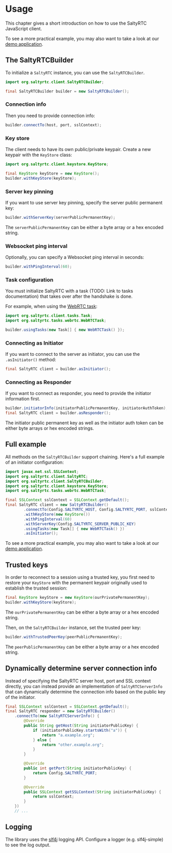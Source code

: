 # Usage

This chapter gives a short introduction on how to use the SaltyRTC JavaScript client.

To see a more practical example, you may also want to take a look at our [demo
application](https://github.com/saltyrtc/saltyrtc-demo).

## The SaltyRTCBuilder

To initialize a `SaltyRTC` instance, you can use the `SaltyRTCBuilder`.

```java
import org.saltyrtc.client.SaltyRTCBuilder;

final SaltyRTCBuilder builder = new SaltyRTCBuilder();
```

### Connection info

Then you need to provide connection info:

```java
builder.connectTo(host, port, sslContext);
```

### Key store

The client needs to have its own public/private keypair. Create a new keypair
with the `KeyStore` class:

```java
import org.saltyrtc.client.keystore.KeyStore;

final KeyStore keyStore = new KeyStore();
builder.withKeyStore(keyStore);
```

### Server key pinning

If you want to use server key pinning, specify the server public permanent key:

```java
builder.withServerKey(serverPublicPermanentKey);
```

The `serverPublicPermanentKey` can be either a byte array or a hex encoded string.

### Websocket ping interval

Optionally, you can specify a Websocket ping interval in seconds:

```java
builder.withPingInterval(60);
```

### Task configuration

You must initialize SaltyRTC with a task (TODO: Link to tasks documentation)
that takes over after the handshake is done.

For example, when using the [WebRTC task](https://github.com/saltyrtc/saltyrtc-task-webrtc-java):

```java
import org.saltyrtc.client.tasks.Task;
import org.saltyrtc.tasks.webrtc.WebRTCTask;

builder.usingTasks(new Task[] { new WebRTCTask() });
```

### Connecting as Initiator

If you want to connect to the server as initiator, you can use the `.asInitiator()` method:

```java
final SaltyRTC client = builder.asInitiator();
```

### Connecting as Responder

If you want to connect as responder, you need to provide the initiator information first.

```java
builder.initiatorInfo(initiatorPublicPermanentKey, initiatorAuthToken);
final SaltyRTC client = builder.asResponder();
```

The initiator public permanent key as well as the initiator auth token can be
either byte arrays or hex encoded strings.

## Full example

All methods on the `SaltyRTCBuilder` support chaining. Here's a full example of an initiator configuration:

```java
import javax.net.ssl.SSLContext;
import org.saltyrtc.client.SaltyRTC;
import org.saltyrtc.client.SaltyRTCBuilder;
import org.saltyrtc.client.keystore.KeyStore;
import org.saltyrtc.tasks.webrtc.WebRTCTask;

final SSLContext sslContext = SSLContext.getDefault();
final SaltyRTC client = new SaltyRTCBuilder()
        .connectTo(Config.SALTYRTC_HOST, Config.SALTYRTC_PORT, sslContext)
        .withKeyStore(new KeyStore())
        .withPingInterval(60)
        .withServerKey(Config.SALTYRTC_SERVER_PUBLIC_KEY)
        .usingTasks(new Task[] { new WebRTCTask() })
        .asInitiator();
```

To see a more practical example, you may also want to take a look at our
[demo application](https://github.com/saltyrtc/saltyrtc-demo).

## Trusted keys

In order to reconnect to a session using a trusted key, you first need to
restore your `KeyStore` with the permanent keypair originally used to establish
the trusted session:

```java
final KeyStore keyStore = new KeyStore(ourPrivatePermanentKey);
builder.withKeyStore(keyStore);
```

The `ourPrivatePermanentKey` can be either a byte array or a hex encoded string.

Then, on the `SaltyRTCBuilder` instance, set the trusted peer key:

```java
builder.withTrustedPeerKey(peerPublicPermanentKey);
```

The `peerPublicPermanentKey` can be either a byte array or a hex encoded string.

## Dynamically determine server connection info

Instead of specifying the SaltyRTC server host, port and SSL context directly,
you can instead provide an implementation of `SaltyRTCServerInfo` that can
dynamically determine the connection info based on the public key of the
initiator.

```java
final SSLContext sslContext = SSLContext.getDefault();
final SaltyRTC responder = new SaltyRTCBuilder()
    .connectTo(new SaltyRTCServerInfo() {
        @Override
        public String getHost(String initiatorPublicKey) {
            if (initiatorPublicKey.startsWith("a")) {
                return "a.example.org";
            } else {
                return "other.example.org";
            }
        }

        @Override
        public int getPort(String initiatorPublicKey) {
            return Config.SALTYRTC_PORT;
        }

        @Override
        public SSLContext getSSLContext(String initiatorPublicKey) {
            return sslContext;
        }
    })
    // ...
```

## Logging

The library uses the [slf4j](https://www.slf4j.org/) logging API. Configure
a logger (e.g. slf4j-simple) to see the log output.
